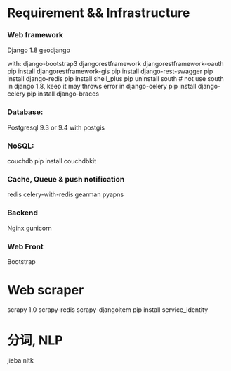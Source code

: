 # Requirement && Infrastructure 
 
### Web framework
Django 1.8
geodjango

with:
django-bootstrap3
djangorestframework
djangorestframework-oauth
pip install djangorestframework-gis
pip install django-rest-swagger
pip install django-redis
pip install shell_plus
pip uninstall south # not use south in django 1.8, keep it may throws error in django-celery
pip install django-celery
pip install django-braces

### Database:
Postgresql 9.3 or 9.4 with postgis

### NoSQL:
couchdb
pip install couchdbkit

### Cache, Queue & push notification
redis
celery-with-redis
gearman
pyapns

### Backend
Nginx 
gunicorn

### Web Front
Bootstrap


# Web scraper
scrapy 1.0
scrapy-redis
scrapy-djangoitem
pip install service_identity

# 分词, NLP
jieba
nltk